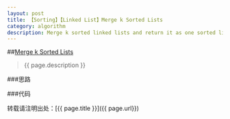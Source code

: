 ```yaml
---
layout: post
title: 【Sorting】【Linked List】Merge k Sorted Lists
category: algorithm
description: Merge k sorted linked lists and return it as one sorted list. Analyze and describe its complexity.
---
```

##[Merge k Sorted Lists](https://oj.leetcode.com/problems/merge-k-sorted-lists/)
>{{ page.description }}

###思路

###代码

转载请注明出处：[{{ page.title }}]({{ page.url}})



